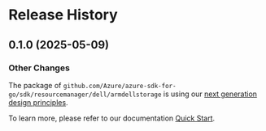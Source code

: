 # Release History

## 0.1.0 (2025-05-09)
### Other Changes

The package of `github.com/Azure/azure-sdk-for-go/sdk/resourcemanager/dell/armdellstorage` is using our [next generation design principles](https://azure.github.io/azure-sdk/general_introduction.html).

To learn more, please refer to our documentation [Quick Start](https://aka.ms/azsdk/go/mgmt).